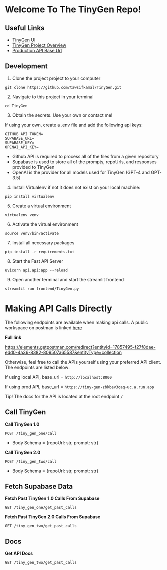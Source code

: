 
# Welcome To The TinyGen Repo!

## Useful Links

- [TinyGen UI](https://tiny-gen.streamlit.app/)
- [TinyGen Project Overview](https://tawsifkamal.notion.site/TinyGen-3bc759c6254a4e33ad7f7fac86d97c0b?pvs=74)
- [Production API Base Url](https://tiny-gen-zbkbev3qaq-uc.a.run.app)


## Development

1. Clone the project project to your computer

```
git clone https://github.com/tawsifkamal/TinyGen.git
```

2. Navigate to this project in your terminal

```
cd TinyGen
```

3. Obtain the secrets. Use your own or contact me!

If using your own, create a .env file and add the following api keys:

```
GITHUB_API_TOKEN=
SUPABASE_URL=
SUPABASE_KEY=
OPENAI_API_KEY=
```

- Github API is required to process all of the files from a given repository
- Supabase is used to store all of the prompts, repoUrls, and responses provided to TinyGen
- OpenAI is the provider for all models used for TinyGen (GPT-4 and GPT-3.5)

4. Install Virtualenv if not it does not exist on your local machine:

```
pip install virtualenv
```

5. Create a virtual environment
```
virtualenv venv
```


6. Activate the virtual environment

```
source venv/bin/activate
```

7. Install all necessary packages
```
pip install -r requirements.txt
```

8. Start the Fast API Server
```
uvicorn api.api:app --reload
```

9. Open another terminal and start the streamlit frontend
```
streamlit run frontend/TinyGen.py
```

# Making API Calls Directly
The following endpoints are available when making api calls. A public workspace on postman is linked [here](https://elements.getpostman.com/redirect?entityId=17857495-f27f8dae-edd0-4a36-8382-809507a65587&entityType=collection)

**Full link**

https://elements.getpostman.com/redirect?entityId=17857495-f27f8dae-edd0-4a36-8382-809507a65587&entityType=collection

Otherwise, feel free to call the APIs yourself using your preferred API client. The endpoints are listed below:

If using local API, base_url = ```http://localhost:8000```

If using prod API, base_url = ```https://tiny-gen-zbkbev3qaq-uc.a.run.app```

Tip! The docs for the API is located at the root endpoint ```/```
## Call TinyGen

**Call TinyGen 1.0**

```POST /tiny_gen_one/call``` 

- Body Schema = {repoUrl: str, prompt: str}

**Call TinyGen 2.0**

```POST /tiny_gen_two/call``` 

- Body Schema = {repoUrl: str, prompt: str}

## Fetch Supabase Data

**Fetch Past TinyGen 1.0 Calls From Supabase**

```GET /tiny_gen_one/get_past_calls``` 

**Fetch Past TinyGen 2.0 Calls From Supabase**

```GET /tiny_gen_two/get_past_calls``` 

## Docs
**Get API Docs**

```GET /tiny_gen_two/get_past_calls``` 